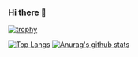 ### Hi there 👋
[![trophy](https://github-profile-trophy.vercel.app/?username=hatori901)](https://github.com/ryo-ma/github-profile-trophy)

[![Top Langs](https://github-readme-stats.vercel.app/api/top-langs/?username=hatori901)](https://github.com/anuraghazra/github-readme-stats)
[![Anurag's github stats](https://github-readme-stats.vercel.app/api?username=hatori901)](https://github.com/anuraghazra/github-readme-stats)




<!--
**hatori901/hatori901** is a ✨ _special_ ✨ repository because its `README.md` (this file) appears on your GitHub profile.

Here are some ideas to get you started:

- 🔭 I’m currently working on ...
- 🌱 I’m currently learning ...
- 👯 I’m looking to collaborate on ...
- 🤔 I’m looking for help with ...
- 💬 Ask me about ...
- 📫 How to reach me: ...
- 😄 Pronouns: ...
- ⚡ Fun fact: ...
-->
